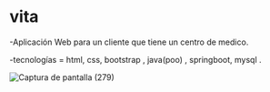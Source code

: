 # vita

-Aplicación Web para un cliente que tiene un centro de medico. 

-tecnologías  = html, css, bootstrap , java(poo) , springboot, mysql .

![Captura de pantalla (279)](https://github.com/alannieto07/vita/assets/110429020/000f4ecd-2c77-4f75-a4be-f5e86cb2fab8)
